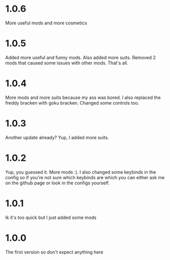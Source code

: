 # 1.0.6
More useful mods and more cosmetics
# 1.0.5
Added more useful and funny mods. Also added more suits. Removed 2 mods that caused some issues with other mods. That's all.
# 1.0.4
More mods and more suits because my ass was bored. I also replaced the freddy bracken with goku bracken. Changed some controls too.
# 1.0.3
Another update already? Yup, I added more suits.
# 1.0.2
Yup, you guessed it. More mods :). I also changed some keybinds in the config so if you're not sure which keybinds are which you can either ask me on the github page or look in the configs yourself.
# 1.0.1
Ik it's too quick but I just added some mods
# 1.0.0
The first version so don't expect anything here
